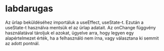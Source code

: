 # labdarugas
Az ürlap beküldéséhez importáluk a useEffect, useState-t.
Ezután a useState-t használva mentsük el az ürlap adatait. Az onChange függvény használatával tároljuk el azokat, ügyelve arra, hogy legyen egy alapértelmezet érték, ha a felhasználó nem írna, vagy választana ki semmit az adott pontnál.

